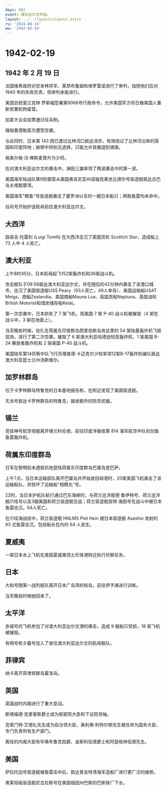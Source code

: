 ```yaml
---
days: 902
event: 袭击达尔文开始。
layout: ../../layouts/Layout.astro
ru: '2024-08-14'
ww: '1942-02-19'
---
```


# 1942-02-19

## 1942 年 2 月 19 日

法国维希政府对甘末林将军、莱昂布鲁姆和保罗雷诺进行了审判，指控他们应对
1940 年的失败负责，但审判未能进行。

美国总统富兰克林·罗斯福签署第9066号行政命令，允许美国军方将日裔美国人重新安置到拘留营。

加拿大议会投票通过征兵制。

缅甸曼德勒首次遭受空袭。

与此同时，日本第 143
团已渡过比林河口抵达汤宗，有效绕过了比林河沿岸的英国和印度阵地；赫顿中将别无选择，只能允许其撤退到锡唐。

格奥尔格·冯·俾斯麦晋升为少将。

在对澳大利亚达尔文的袭击中，渊田三雄率领了两波袭击中的第一波。

美国海军陆战队第9防御营从美国弗吉尼亚州诺福克乘坐比德尔号驱逐舰抵达古巴岛关塔那摩湾。

美国海军"鲣鱼"号驱逐舰袭击了婆罗洲以东的一艘日本船只；两枚鱼雷均未命中。

谷风号开始护送航母前往澳大利亚达尔文。

## 大西洋

路易吉·托雷利 (Luigi Torelli) 在大西洋击沉了英国货轮 Scottich
Star，造成船上 73 人中 4 人死亡。

## 澳大利亚

上午8时45分，日本航母起飞152架轰炸机和36架战斗机。

攻击舰队于09:58抵达澳大利亚达尔文，并在随后的42分钟内袭击了该港口城市，击沉了美国驱逐舰USS
Peary（93人死亡，49人幸存）、美国运输船USAT
Meigs、商船Zealandia、美国商船Mauna
Loa、英国货船Neptuna、英国油轮British Motorist和煤炭储存船Kelat。

第一次空袭中，日本损失了 7 架飞机，而美国 7 架 P-40 战斗机被摧毁（4
架在战斗中，3 架在地面上）。

当天晚些时候，驻扎在荷属东印度群岛西里伯斯岛肯达里的 54
架陆基轰炸机飞抵现场，进行了第二次空袭，摧毁了 6
架澳大利亚哈德逊轻型轰炸机、1 架美国 B-24 解放者轰炸机和 2 架美国 P-40
战斗机。

美国陆军第14侦察中队飞行员理查德·卡迈克尔少校率领12架B-17轰炸机编队抵达澳大利亚昆士兰州汤斯维尔。

## 加罗林群岛

位于卡罗林群岛特鲁克的日本基地报告称，在附近发现了美国驱逐舰。

天龙号抵达卡罗林群岛的特鲁克，接收额外的防空武器。

## 锡兰

竞技神号航空母舰离开锡兰科伦坡，前往印度洋接收第 814
海军航空中队的剑鱼鱼雷轰炸机。

## 荷属东印度群岛

日军在黎明前未遇抵抗地登陆荷属东印度群岛巴厘岛登巴萨。

上午7点，当日本运输部队离开巴厘岛并开始驶回母港时，20架美国飞机袭击了该运输船队，并损坏了运输船"相模丸"号。

22时，当日本护航队航行通过巴东海峡时，与荷兰巡洋舰德·鲁伊特号、荷兰巡洋舰爪哇号以及3艘美国和荷兰驱逐舰交战；荷兰驱逐舰皮特·海因号在战斗中被日本鱼雷击沉，64人死亡。

在爪哇海战役中，荷兰驱逐舰 HNLMS Piet Hein 被日本驱逐舰 Asashio 发射的
93 式鱼雷击沉，包括船长在内的 64 人丧生。

## 夏威夷

一架日本水上飞机在美国夏威夷领土珍珠港附近执行侦察任务。

## 日本

大和号随第一战列舰队离开日本广岛湾的柱岛，前往伊予滩进行训练。

当天晚些时候她回来了。

## 太平洋

赤城号的飞机参加了对澳大利亚达尔文港的袭击，造成 9 艘船只受损，18
架飞机被摧毁。

有明号和夕暮号加入了驶往澳大利亚达尔文的航母舰队。

## 菲律宾

纳卡离开菲律宾群岛霍洛岛。

## 英国

英国战时内阁进行了重大变动。

斯塔福德·克里普斯爵士成为枢密院大臣和下议院领袖。

克莱门特·艾德礼先生成为自治领大臣，奥利弗·利特尔顿先生被任命为国务大臣，专门负责所有生产部门。

离任的内阁大臣有毕弗布鲁克勋爵、金斯利伍德爵士和阿瑟格林伍德先生。

## 美国

萨拉托加号驱逐舰被鱼雷击中后，抵达普吉特湾海军造船厂进行更广泛的维修。

弗莱彻级驱逐舰尼古拉斯号在美国缅因州巴斯的巴斯铁厂下水。